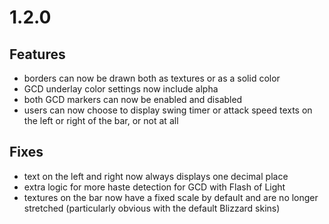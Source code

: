 # 1.2.0

## Features

- borders can now be drawn both as textures or as a solid color
- GCD underlay color settings now include alpha
- both GCD markers can now be enabled and disabled
- users can now choose to display swing timer or attack speed texts on the left or right of the bar, or not at all

## Fixes

- text on the left and right now always displays one decimal place
- extra logic for more haste detection for GCD with Flash of Light
- textures on the bar now have a fixed scale by default and are no longer stretched (particularly obvious with the default Blizzard skins)